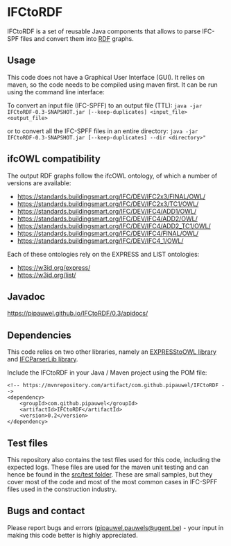 # IFCtoRDF
IFCtoRDF is a set of reusable Java components that allows to parse IFC-SPF files and convert them into [RDF](https://www.w3.org/standards/techs/rdf#w3c_all) graphs. 

## Usage
This code does not have a Graphical User Interface (GUI). It relies on maven, so the code needs to be compiled using maven first. It can be run using the command line interface:

To convert an input file (IFC-SPFF) to an output file (TTL):
``
java -jar IFCtoRDF-0.3-SNAPSHOT.jar [--keep-duplicates] <input_file> <output_file>
``

or to convert all the IFC-SPFF files in an entire directory:
``
java -jar IFCtoRDF-0.3-SNAPSHOT.jar [--keep-duplicates] --dir <directory>"
``

## ifcOWL compatibility
The output RDF graphs follow the ifcOWL ontology, of which a number of versions are available:

- https://standards.buildingsmart.org/IFC/DEV/IFC2x3/FINAL/OWL/
- https://standards.buildingsmart.org/IFC/DEV/IFC2x3/TC1/OWL/
- https://standards.buildingsmart.org/IFC/DEV/IFC4/ADD1/OWL/
- https://standards.buildingsmart.org/IFC/DEV/IFC4/ADD2/OWL/
- https://standards.buildingsmart.org/IFC/DEV/IFC4/ADD2_TC1/OWL/
- https://standards.buildingsmart.org/IFC/DEV/IFC4/FINAL/OWL/
- https://standards.buildingsmart.org/IFC/DEV/IFC4_1/OWL/

Each of these ontologies rely on the EXPRESS and LIST ontologies:
- https://w3id.org/express/
- https://w3id.org/list/

## Javadoc
https://pipauwel.github.io/IFCtoRDF/0.3/apidocs/

## Dependencies
This code relies on two other libraries, namely an [EXPRESStoOWL library](https://github.com/pipauwel/EXPRESStoOWL) and [IFCParserLib library](https://github.com/pipauwel/ifcParserLib).

Include the IFCtoRDF in your Java / Maven project using the POM file:
```
<!-- https://mvnrepository.com/artifact/com.github.pipauwel/IFCtoRDF -->
<dependency>
    <groupId>com.github.pipauwel</groupId>
    <artifactId>IFCtoRDF</artifactId>
    <version>0.2</version>
</dependency>
```

## Test files
This repository also contains the test files used for this code, including the expected logs. These files are used for the maven unit testing and can hence be found in the [src/test folder](https://github.com/pipauwel/IFCtoRDF/tree/master/src/test). These are small samples, but they cover most of the code and most of the most common cases in IFC-SPFF files used in the construction industry.

## Bugs and contact
Please report bugs and errors (pipauwel.pauwels@ugent.be) - your input in making this code better is highly appreciated.